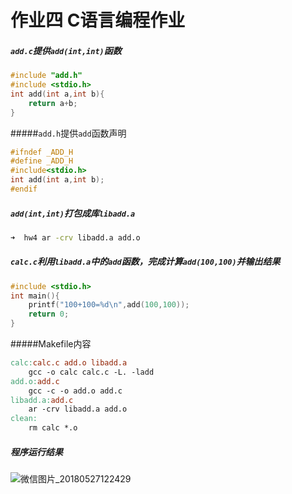 # 作业四 C语言编程作业

##### ``add.c``提供``add(int,int)``函数

```c
#include "add.h"
#include <stdio.h>
int add(int a,int b){
	return a+b;
}
```

#####``add.h``提供``add``函数声明

```c
#ifndef _ADD_H
#define _ADD_H
#include<stdio.h>
int add(int a,int b);
#endif
```

##### ``add(int,int)``打包成库``libadd.a``

```bash
➜  hw4 ar -crv libadd.a add.o
```

##### ``calc.c``利用``libadd.a``中的``add``函数，完成计算``add(100,100)``并输出结果

```c
#include <stdio.h>
int main(){
	printf("100+100=%d\n",add(100,100));
	return 0;
}
```

#####Makefile内容

```makefile
calc:calc.c add.o libadd.a
	gcc -o calc calc.c -L. -ladd
add.o:add.c
	gcc -c -o add.o add.c
libadd.a:add.c
	ar -crv libadd.a add.o
clean:
	rm calc *.o
```

##### 程序运行结果

![微信图片_20180527122429](C:\Users\78914\Desktop\微信图片_20180527122429.jpg)


